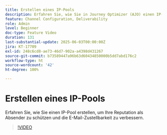 ```yaml
---
title: Erstellen eines IP-Pools
description: Erfahren Sie, wie Sie in Journey Optimizer (AJO) einen IP-Pool erstellen, um Ihre Reputation als Absender zu schützen und die E-Mail-Zustellbarkeit zu verbessern.
feature: Channel Configuration, Deliverability
role: Admin
level: Beginner
doc-type: Feature Video
duration: 131
last-substantial-update: 2025-06-03T00:00:00Z
jira: KT-17709
exl-id: 248c6cd8-ae73-46d7-902a-a4398d431267
source-git-commit: b73589447a96b63d60434850000b5dd7abd176c2
workflow-type: ht
source-wordcount: '42'
ht-degree: 100%

---
```


# Erstellen eines IP-Pools

Erfahren Sie, wie Sie einen IP-Pool erstellen, um Ihre Reputation als Absender zu schützen und die E-Mail-Zustellbarkeit zu verbessern.

>[!VIDEO](https://video.tv.adobe.com/v/3463258/?learn=on&enablevpops&captions=ger)

